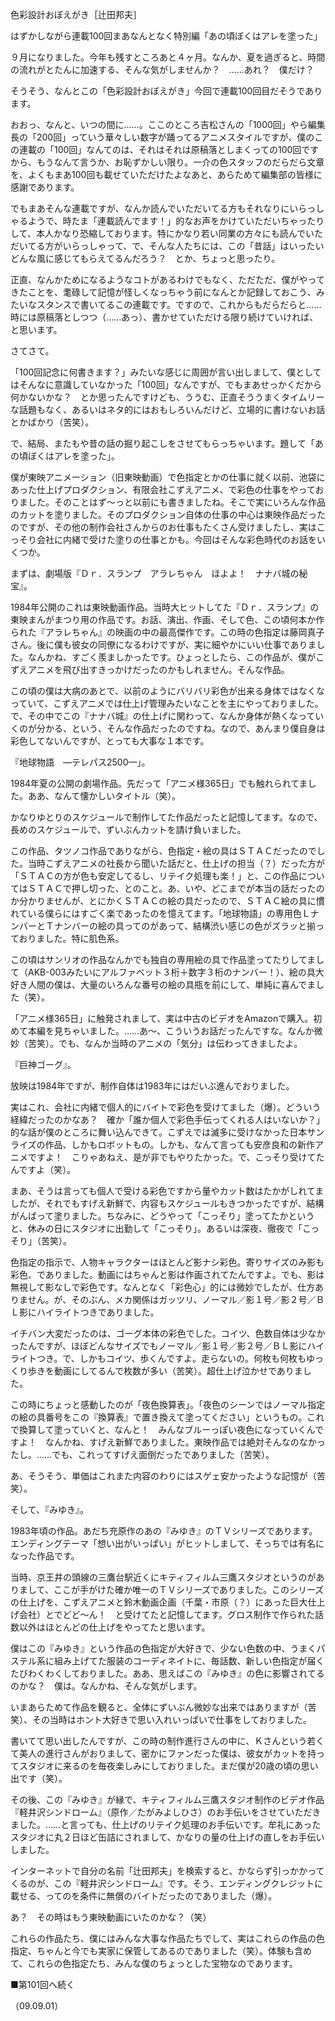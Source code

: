 <!-- source: http://web.archive.org/web/20250215190716/http://www.style.fm/as/05_column/tsujita/tsujita100.shtml -->

色彩設計おぼえがき［辻田邦夫］

はずかしながら連載100回まあなんとなく特別編「あの頃ぼくはアレを塗った」

９月になりました。今年も残すところあと４ヶ月。なんか、夏を過ぎると、時間の流れがとたんに加速する、そんな気がしませんか？　……あれ？　僕だけ？

そうそう、なんとこの「色彩設計おぼえがき」今回で連載100回目だそうであります。

おおっ、なんと、いつの間に……。ここのところ吉松さんの「1000回」やら編集長の「200回」っていう華々しい数字が踊ってるアニメスタイルですが、僕のこの連載の「100回」なんてのは、それはそれは原稿落としまくっての100回ですから、もうなんて言うか、お恥ずかしい限り。一介の色スタッフのだらだら文章を、よくもまあ100回も載せていただけたよなあと、あらためて編集部の皆様に感謝であります。

でもまあそんな連載ですが、なんか読んでいただいてる方もそれなりにいらっしゃるようで、時たま「連載読んでます！」的なお声をかけていただいちゃったりして、本人かなり恐縮しております。特にかなり若い同業の方々にも読んでいただいてる方がいらっしゃって、で、そんな人たちには、この「昔話」はいったいどんな風に感じてもらえてるんだろう？　とか、ちょっと思ったり。

正直、なんかためになるようなコトがあるわけでもなく、ただただ、僕がやってきたことを、耄碌して記憶が怪しくなっちゃう前になんとか記録しておこう、みたいなスタンスで書いてるこの連載です。ですので、これからもだらだらと……時には原稿落としつつ（……あっ）、書かせていただける限り続けていければ、と思います。

さてさて。

「100回記念に何書きます？」みたいな感じに周囲が言い出しまして、僕としてはそんなに意識していなかった「100回」なんですが、でもまあせっかくだから何かないかな？　とか思ったんですけども、ううむ、正直そううまくタイムリーな話題もなく、あるいはネタ的にはおもしろいんだけど、立場的に書けないお話とかばかり（苦笑）。

で、結局、またもや昔の話の掘り起こしをさせてもらっちゃいます。題して「あの頃ぼくはアレを塗った」。

僕が東映アニメーション（旧東映動画）で色指定とかの仕事に就く以前、池袋にあった仕上げプロダクション、有限会社こずえアニメ、で彩色の仕事をやっておりました。そのことはず〜っと以前にも書きましたね。そこで実にいろんな作品のカットを塗りました。そのプロダクション自体の仕事の中心は東映作品だったのですが、その他の制作会社さんからのお仕事もたくさん受けましたし、実はこっそり会社に内緒で受けた塗りの仕事とかも。今回はそんな彩色時代のお話をいくつか。

まずは、劇場版『Ｄｒ．スランプ　アラレちゃん　ほよよ！　ナナバ城の秘宝』。

1984年公開のこれは東映動画作品。当時大ヒットしてた『Ｄｒ．スランプ』の東映まんがまつり用の作品です。お話、演出、作画、そして色、この頃何本か作られた『アラレちゃん』の映画の中の最高傑作です。この時の色指定は藤岡真子さん。後に僕も彼女の同僚になるわけですが、実に細やかにいい仕事でありました。なんかね、すごく羨ましかったです。ひょっとしたら、この作品が、僕がこずえアニメを飛び出すきっかけだったのかもしれません。そんな作品。

この頃の僕は大病のあとで、以前のようにバリバリ彩色が出来る身体ではなくなっていて、こずえアニメでは仕上げ管理みたいなことを主にやっておりました。で、その中でこの『ナナバ城』の仕上げに関わって、なんか身体が熱くなっていくのが分かる、という、そんな作品だったのですね。なので、あんまり僕自身は彩色してないんですが、とっても大事な１本です。

『地球物語　—テレパス2500—」。

1984年夏の公開の劇場作品。先だって「アニメ様365日」でも触れられてました。ああ、なんて懐かしいタイトル（笑）。

かなりゆとりのスケジュールで制作してた作品だったと記憶してます。なので、長めのスケジュールで、ずいぶんカットを請け負いました。

この作品、タツノコ作品でありながら、色指定・絵の具はＳＴＡＣだったのでした。当時こずえアニメの社長から聞いた話だと、仕上げの担当（？）だった方が「ＳＴＡＣの方が色も安定してるし、リテイク処理も楽！」と、この作品についてはＳＴＡＣで押し切った、とのこと。あ、いや、どこまでが本当の話だったのか分かりませんが、とにかくＳＴＡＣの絵の具だったので、ＳＴＡＣ絵の具に慣れている僕らにはすごく楽であったのを憶えてます。「地球物語」の専用色ＬナンバーとＴナンバーの絵の具ってのがあって、結構渋い感じの色がズラッと揃っておりました。特に肌色系。

この頃はサンリオの作品なんかでも独自の専用絵の具で作品塗ってたりしてまして（AKB-003みたいにアルファベット３桁＋数字３桁のナンバー！）、絵の具大好き人間の僕は、大量のいろんな番号の絵の具瓶を前にして、単純に喜んでました（笑）。

「アニメ様365日」に触発されまして、実は中古のビデオをAmazonで購入。初めて本編を見ちゃいました。……あ〜、こういうお話だったんですな。なんか微妙（苦笑）。でも、なんか当時のアニメの「気分」は伝わってきましたよ。

『巨神ゴーグ』。

放映は1984年ですが、制作自体は1983年にはだいぶ進んでおりました。

実はこれ、会社に内緒で個人的にバイトで彩色を受けてました（爆）。どういう経緯だったのかなあ？　確か「誰か個人で彩色手伝ってくれる人はいないか？」的な話が僕のところに舞い込んできて。こずえでは滅多に受けなかった日本サンライズの作品、しかもロボットもの。しかも、なんて言っても安彦良和の新作アニメですよ！　こりゃあねえ、是が非でもやりたかった。で、こっそり受けてたんですよ（笑）。

まあ、そうは言っても個人で受ける彩色ですから量やカット数はたかがしれてましたが、それでもすげえ新鮮で、内容もスケジュールもきつかったですが、結構がんばって塗りました。ちなみに、どうやって「こっそり」塗ってたかというと、休みの日にスタジオに出勤して「こっそり」。あるいは深夜、徹夜で「こっそり」（苦笑）。

色指定の指示で、人物キャラクターはほとんど影ナシ彩色。寄りサイズのみ影も彩色、でありました。動画にはちゃんと影は作画されてたんですよ。でも、影は無視して影なしで彩色です。なんとなく「彩色心」的には微妙でしたが、仕方ありません。が、そのぶん、メカ関係はガッツリ、ノーマル／影１号／影２号／ＢＬ影にハイライトつきでありました。

イチバン大変だったのは、ゴーグ本体の彩色でした。コイツ、色数自体は少なかったんですが、ほぼどんなサイズでもノーマル／影１号／影２号／ＢＬ影にハイライトつき。で、しかもコイツ、歩くんですよ。走らないの。何枚も何枚もゆっくり歩きを動画にしてるんで枚数が多い（苦笑）。超仕上げ泣かせでありました。

この時にちょっと感動したのが「夜色換算表」。「夜色のシーンではノーマル指定の絵の具番号をこの『換算表』で置き換えて塗ってください」というもの。これで換算して塗っていくと、なんと！　みんなブルーっぽい夜色になっていくんですよ！　なんかね、すげえ新鮮でありました。東映作品では絶対そんなのなかったし。……でも、これってすげえ面倒だったでありました（苦笑）。

あ、そうそう、単価はこれまた内容のわりにはスゲェ安かったような記憶が（苦笑）。

そして、『みゆき』。

1983年頃の作品。あだち充原作のあの『みゆき』のＴＶシリーズであります。エンディングテーマ「想い出がいっぱい」がヒットしまして、そっちでは有名になった作品です。

当時、京王井の頭線の三鷹台駅近くにキティフィルム三鷹スタジオというのがありまして、ここが手がけた確か唯一のＴＶシリーズでありました。このシリーズの仕上げを、こずえアニメと鈴木動画企画（千葉・市原（？）にあった巨大仕上げ会社）とでどど〜ん！　と受けてたと記憶してます。グロス制作で作られた話数以外はほとんどの仕上げをやってたと思います。

僕はこの『みゆき』という作品の色指定が大好きで、少ない色数の中、うまくパステル系に組み上げてた服装のコーディネイトに、毎話数、新しい色指定が届くたびわくわくしておりました。ああ、思えばこの『みゆき』の色に影響されてるのかな？　僕は。なんかね、そんな気がします。

いまあらためて作品を観ると、全体にずいぶん微妙な出来ではありますが（苦笑）、その当時はホント大好きで思い入れいっぱいで仕事をしておりました。

書いてて思い出したんですが、この時の制作進行さんの中に、Ｋさんという若くて美人の進行さんがおりまして、密かにファンだった僕は、彼女がカットを持ってスタジオに来るのを毎夜楽しみにしておりました。まだ僕が20歳の頃の思い出です（笑）。

その後、この『みゆき』が縁で、キティフィルム三鷹スタジオ制作のビデオ作品『軽井沢シンドローム』（原作／たがみよしひさ）のお手伝いをさせていただきました。……と言っても、仕上げのリテイク処理のお手伝いです。牟礼にあったスタジオに丸２日ほど缶詰にされまして、かなりの量の仕上げの直しをお手伝いしました。

インターネットで自分の名前「辻田邦夫」を検索すると、かならず引っかかってくるのが、この『軽井沢シンドローム』です。そう、エンディングクレジットに載せる、ってのを条件に無償のバイトだったのでありました（爆）。

あ？　その時はもう東映動画にいたのかな？（笑）

これらの作品たち、僕にはみんな大事な作品たちでして、実はこれらの作品の色指定、ちゃんと今でも実家に保管してあるのでありました（笑）。体験も含めて、これらの色指定たち、みんな僕のちょっとした宝物なのであります。

■第101回へ続く

（09.09.01）
